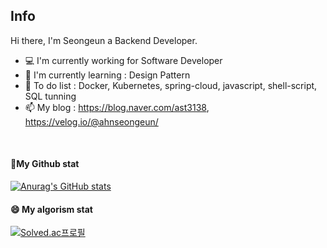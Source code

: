 <!--div align="center"-->
## Info
Hi there, I'm Seongeun a Backend Developer.
- 💻 I'm currently working for Software Developer
- 🏫 I'm currently learning : Design Pattern
- 🎯 To do list : Docker, Kubernetes, spring-cloud, javascript, shell-script, SQL tunning
- 📫 My blog : https://blog.naver.com/ast3138, https://velog.io/@ahnseongeun/

</br>

#### 🌱My Github stat   

[![Anurag's GitHub stats](https://github-readme-stats.vercel.app/api?username=ahnseongeun)](https://github.com/anuraghazra/github-readme-stats)   

#### 😄 My algorism stat   

[![Solved.ac프로필](http://mazassumnida.wtf/api/generate_badge?boj=ast3138)](https://solved.ac/ast3138)   

    
<!--/div-->    
            
            
<!--
**ahnseongeun/ahnseongeun** is a ✨ _special_ ✨ repository because its `README.md` (this file) appears on your GitHub profile.

Here are some ideas to get you started:

- 🔭 I’m currently working on ...
- 🌱 I’m currently learning ...
- 👯 I’m looking to collaborate on ...
- 🤔 I’m looking for help with ...
- 💬 Ask me about ...
- 📫 How to reach me: ...
- 😄 Pronouns: ...
- ⚡ Fun fact: ...
-->
